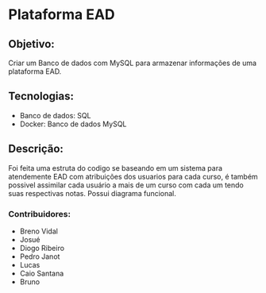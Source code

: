 # Plataforma EAD

## Objetivo:
Criar um Banco de dados com MySQL para armazenar informações de uma plataforma EAD.

## Tecnologias:
- Banco de dados: SQL
- Docker: Banco de dados MySQL

## Descrição:
Foi feita uma estruta do codigo se baseando em um sistema para atendemente EAD
com atribuições dos usuarios para cada curso, é também possivel assimilar cada
usuário a mais de um curso com cada um tendo suas respectivas notas.
Possui diagrama funcional.

### Contribuidores:
- Breno Vidal
- Josué
- Diogo Ribeiro
- Pedro Janot
- Lucas
- Caio Santana
- Bruno
